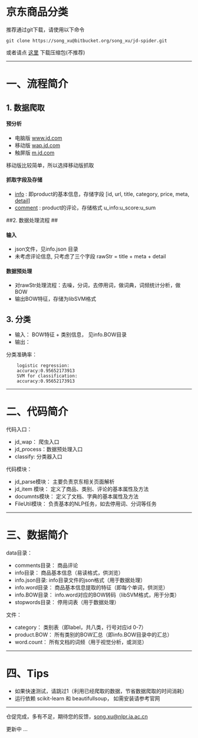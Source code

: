 # 京东商品分类 #
推荐通过git下载，请使用以下命令

    git clone https://song_xu@bitbucket.org/song_xu/jd-spider.git

或者请点 [这里](https://bitbucket.org/song_xu/jd/downloads) 下载压缩包(不推荐)

-------
# 一、流程简介 #

## 1. 数据爬取 ##
#### 预分析 ####

* 电脑版 www.jd.com
* 移动版 [wap.jd.com](http://wap.jd.com/)
* 触屏版 [m.jd.com](http://m.jd.com)

移动版比较简单，所以选择移动版抓取
#### 抓取字段及存储 ####

* [info](http://wap.jd.com/product/1227234.html) :  即product的基本信息，存储字段 [id, url, title, category, price, meta, [detail](http://wap.jd.com/detail/1227234.html)]
* [comment](http://wap.jd.com/comments/1227234.html)   :   product的评论，存储格式  u_info:u_score:u_sum



##2. 数据处理流程 ##

#### 输入 ####
* json文件，见info.json 目录
* 未考虑评论信息, 只考虑了三个字段	rawStr = title + meta + detail

#### 数据预处理 ####
* 对rawStr处理流程：去噪，分词，去停用词，做词典，词频统计分析，做BOW
* 输出BOW特征，存储为libSVM格式

## 3. 分类 ##
* 输入： BOW特征 + 类别信息， 见info.BOW目录
* 输出： 

分类准确率：

        logistic regression:
        accuracy:0.95652173913
        SVM for classification:
        accuracy:0.95652173913

-------

# 二、代码简介 #

代码入口：

* jd_wap：    爬虫入口
* jd_process：数据预处理入口
* classify:   分类器入口


代码模块：

* jd_parse模块： 主要负责京东相关页面解析
* jd_item 模块： 定义了商品、类别、评论的基本属性及方法
* documnts模块： 定义了文档、字典的基本属性及方法
* FileUtil模块： 负责基本的NLP任务，如去停用词、分词等任务

-------


# 三、数据简介 ###
data目录：

* comments目录： 商品评论
* info目录：     商品基本信息（易读格式，供浏览）
* info.json目录:     info目录文件的json格式（用于数据处理）
* info.word目录：      商品基本信息提取的特征（即每个单词，供浏览）
* info.BOW目录：       info.word对应的BOW转码（libSVM格式，用于分类）
* stopwords目录： 停用词表（用于数据处理）

文件：

* category：      类别表（即label，共八类，行号对应id 0-7）
* product.BOW：     所有类别的BOW汇总（即info.BOW目录中的汇总）
* word.count：      所有文档的词频（用于视觉分析，或浏览）

-------

# 四、Tips #

* 如果快速测试，请跳过1（利用已经爬取的数据，节省数据爬取的时间消耗）
* 运行依赖 scikit-learn 和 beautifullsoup， 如需安装请参考官网


-------

仓促完成，多有不足，期待您的反馈，song.xu@nlpr.ia.ac.cn

更新中 ...